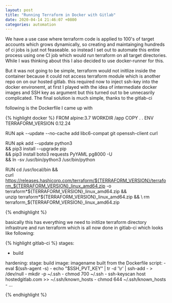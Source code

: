```yaml
---
layout: post
title: "Running Terraform in Docker with Gitlab"
date: 2020-04-14 21:46:07 +0800
categories: automation
---
```


We have a use case where terraform code is applied to 100's of target accounts which grows dynamically, so creating and maintainging hundreds of ci jobs is just not feaseable. so instead I set out to automate this entire process using one CI job which would run terraform on all target directories.
While I was thinking about this I also decided to use docker-runner for this.

But it was not going to be simple, terraform would not initlize inside the container because it could not access terraform module which is another repo on on our hosted gitlab. this required now to inject ssh-key into the docker environemt, at first I played with the idea of intermediate docker images and SSH key as argument but this turned out to be unnecasrily complicated. The final solution is much simple, thanks to the gitlab-ci

following is the Dockerfile I came up with

{% highlight docker %}
FROM alpine:3.7
WORKDIR /app
COPY . .
ENV TERRAFORM_VERSION 0.12.24

RUN apk --update --no-cache add libc6-compat git openssh-client curl

RUN apk add --update python3 \
 && pip3 install --upgrade pip \
 && pip3 install boto3 requests PyYAML pg8000 -U \
 && ln -sv /usr/bin/python3 /usr/bin/python

RUN cd /usr/local/bin && \
 curl https://releases.hashicorp.com/terraform/${TERRAFORM_VERSION}/terraform_${TERRAFORM_VERSION}_linux_amd64.zip -o terraform*\${TERRAFORM_VERSION}\_linux_amd64.zip && \
 unzip terraform*${TERRAFORM_VERSION}_linux_amd64.zip && \
    rm terraform_${TERRAFORM_VERSION}\_linux_amd64.zip

{% endhighlight %}

basically this has everything we need to initlize terraform directory infrastrure and run terraform which is all now done in gitlab-ci which looks like following:

{% highlight gitlab-ci %}
stages:

- build

hardening:
stage: build
image: imagename built from the Dockerfile
script: - eval $(ssh-agent -s)
    - echo "$SSH_PVT_KEY" | tr -d '\r' | ssh-add - > /dev/null - mkdir -p ~/.ssh - chmod 700 ~/.ssh - ssh-keyscan host hostedgitlab.com >> ~/.ssh/known_hosts - chmod 644 ~/.ssh/known_hosts - ...

{% endhighlight %}
